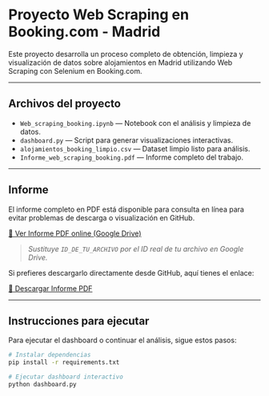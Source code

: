 # Proyecto Web Scraping en Booking.com - Madrid

Este proyecto desarrolla un proceso completo de obtención, limpieza y visualización de datos sobre alojamientos en Madrid utilizando Web Scraping con Selenium en Booking.com.

---

## Archivos del proyecto

- `Web_scraping_booking.ipynb` — Notebook con el análisis y limpieza de datos.
- `dashboard.py` — Script para generar visualizaciones interactivas.
- `alojamientos_booking_limpio.csv` — Dataset limpio listo para análisis.
- `Informe_web_scraping_booking.pdf` — Informe completo del trabajo.

---

## Informe

El informe completo en PDF está disponible para consulta en línea para evitar problemas de descarga o visualización en GitHub.

[📄 Ver Informe PDF online (Google Drive)](https://drive.google.com/file/d/ID_DE_TU_ARCHIVO/view?usp=sharing)

> *Sustituye `ID_DE_TU_ARCHIVO` por el ID real de tu archivo en Google Drive.*

Si prefieres descargarlo directamente desde GitHub, aquí tienes el enlace:

[📄 Descargar Informe PDF](https://github.com/AlexandroBG/booking-madrid-webscraping/blob/main/Informe_web_scraping_booking.pdf?raw=true)

---

## Instrucciones para ejecutar

Para ejecutar el dashboard o continuar el análisis, sigue estos pasos:

```bash
# Instalar dependencias
pip install -r requirements.txt

# Ejecutar dashboard interactivo
python dashboard.py
